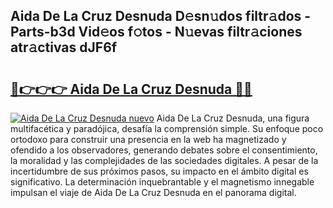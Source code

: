 ## Aida De La Cruz Desnuda D𝚎sn𝚞dos filtr𝚊dos - Parts-b3d Vid𝚎os f𝚘tos - N𝚞evas filtr𝚊ciones atr𝚊ctivas dJF6f

# <h2><a href="http://mb2nsv.tromn.icu/?c=Aida+De+La+Cruz+Desnuda">🔗👉👉👉 Aida De La Cruz Desnuda 🔗🔗</a></h2>

[![Aida De La Cruz Desnuda nuevo](https://i.imgur.com/pEAQMta.gif)](http://mb2nsv.tromn.icu/?c=Aida+De+La+Cruz+Desnuda)
Aida De La Cruz Desnuda, una figura multifacética y paradójica, desafía la comprensión simple. Su enfoque poco ortodoxo para construir una presencia en la web ha magnetizado y ofendido a los observadores, generando debates sobre el consentimiento, la moralidad y las complejidades de las sociedades digitales. A pesar de la incertidumbre de sus próximos pasos, su impacto en el ámbito digital es significativo. La determinación inquebrantable y el magnetismo innegable impulsan el viaje de Aida De La Cruz Desnuda en el panorama digital.
